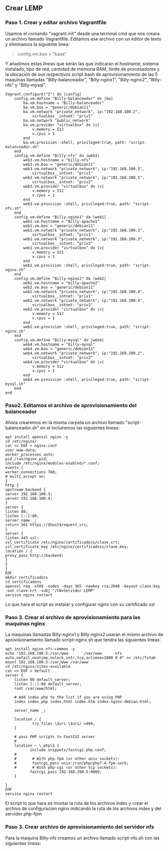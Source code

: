 ## Crear LEMP
### Paso 1. Crear y editar archivo Vagrantfile
Usamos el comando "vagrant init" desde una terminal cmd que nos creara un archivo llamado Vagrantfile.
Editamos ese archivo con un editor de texto y eliminamos la siguiente linea:
> config.vm.box = "base"

Y añadimos estas líneas que serán las que indicaran el hostname, sistema instalado, tipo de red, cantidad de memoria RAM, limite de procesadores y la ubicación de sus respectivos script bash de aprovisionamiento de las 5 maquinas llamadas "Billy-balanceador", "Billy-nginx1", "Billy-nginx2", "Billy-nfs" y "Billy-mysql".

	Vagrant.configure("2") do |config|
		config.vm.define "Billy-balanceador" do |ba|
			ba.vm.hostname = "Billy-balanceador"
			ba.vm.box = "generic/debian11"
			ba.vm.network "private_network", ip:"192.168.100.2",
				virtualbox__intnet: "priv1"
			ba.vm.network "public_network"
			ba.vm.provider "virtualbox" do |v|
				v.memory = 512
				v.cpus = 1
			end
			ba.vm.provision :shell, privileged:true, path: "script-balanceador.sh"
		end
		config.vm.define "Billy-nfs" do |web3|
			web3.vm.hostname = "billy-nfs"
			web3.vm.box = "generic/debian11"
			web3.vm.network "private_network", ip:"192.168.100.5",
				virtualbox__intnet: "priv1"
			web3.vm.network "private_network", ip:"192.168.200.5",
				virtualbox__intnet: "priv2"
			web3.vm.provider "virtualbox" do |v|
				v.memory = 512
				v.cpus = 1
			end
			web3.vm.provision :shell, privileged:true, path: "script-nfs.sh"
		end
		config.vm.define "Billy-nginx1" do |web1|
			web1.vm.hostname = "Billy-apache1"
			web1.vm.box = "generic/debian11"
			web1.vm.network "private_network", ip:"192.168.100.3",
				virtualbox__intnet: "priv1"
			web1.vm.network "private_network", ip:"192.168.200.3",
				virtualbox__intnet: "priv2"
			web1.vm.provider "virtualbox" do |v|
				v.memory = 521
				v.cpus = 1
			end
			web1.vm.provision :shell, privileged:true, path: "script-nginx.sh"
		end
		config.vm.define "Billy-nginx2" do |web2|
			web2.vm.hostname = "billy-apache2"
			web2.vm.box = "generic/debian11"
			web2.vm.network "private_network", ip:"192.168.100.4",
				virtualbox__intnet: "priv1"
			web2.vm.network "private_network", ip:"192.168.200.4",
				virtualbox__intnet: "priv2"
			web2.vm.provider "virtualbox" do |v|
				v.memory = 512
				v.cpus = 1
			end
			web2.vm.provision :shell, privileged:true, path: "script-nginx.sh"
		end
		config.vm.define "Billy-mysql" do |web4|
			web4.vm.hostname = "billy-mysql"
			web4.vm.box = "generic/debian11"
			web4.vm.network "private_network", ip:"192.168.200.2",
				virtualbox__intnet: "priv2"
			web4.vm.provider "virtualbox" do |v|
				v.memory = 512
				v.cpus = 1
			end
			web4.vm.provision :shell, privileged:true, path: "script-mysql.sh"
		end
	end


### Paso2. Editamos el archivo de aprovisionamiento del balanceador
Ahora crearemos en la misma carpeta un archivo llamado "script-balanceador.sh" en el incluiremos las siguientes lineas:

	apt install openssl nginx -y
	cd /etc/nginx/
	cat << EOF > nginx.conf
	user www-data;
	worker_processes auto;
	pid /run/nginx.pid;
	include /etc/nginx/modules-enabled/*.conf;
	events {
	worker_connections 768;
	# multi_accept on;
	}
	http {
	upstream backend {
	server 192.168.100.3;
	server 192.168.100.4;
	}
	server {
	listen 80;
	listen [::]:80;
	server_name _;
	return 301 https://$host$request_uri;
	}
	server {
	listen 443 ssl;
	ssl_certificate /etc/nginx/certificadoss/clave.crt;
	ssl_certificate_key /etc/nginx/certificadoss/clave.key;
	location / {
	proxy_pass http://backend;
	}
	}
	}
	EOF
	mkdir certificadoss
	cd certificadoss
	openssl req -x509 -nodes -days 365 -newkey rsa:2048 -keyout clave.key -out clave.crt -subj "/CN=Servidor LEMP"
	service nginx restart
	
Lo que hara el script es instalar y configurar nginx con su certificado ssl

### Paso 3. Crear el archivo de aprovisionamiento para las maquinas nginx
La maquinas llamadas Billy-nginx1 y Billy-nginx2 usaran el mismo archivo de aprovisionamiento llamado script-nginx.sh que tendra las siguientes lineas:

	apt install nginx nfs-common -y
	echo "192.168.100.5:/var/www       /var/www      nfs auto,nofail,noatime,nolock,intr,tcp,actimeo=1800 0 0" >> /etc/fstab
	mount 192.168.100.5:/var/www /var/www
	cd /etc/nginx/sites-available
	cat << EOF > default
	server {
        listen 80 default_server;
        listen [::]:80 default_server;
        root /var/www/html;

        # Add index.php to the list if you are using PHP
        index index.php index.html index.htm index.nginx-debian.html;

        server_name _;

        location / {
                try_files \$uri \$uri/ =404;
        }

        # pass PHP scripts to FastCGI server
        #
        location ~ \.php\$ {
               include snippets/fastcgi-php.conf;
        #
        #       # With php-fpm (or other unix sockets):
        #       fastcgi_pass unix:/run/php/php7.4-fpm.sock;
        #       # With php-cgi (or other tcp sockets):
               fastcgi_pass 192.168.200.5:9000;
        }

	}
	EOF
	service nginx restart

El script lo que hara es montar la ruta de los archivos index y crear el archivo de configuracion nginx indicando la ruta de los archivos index y del servidor php-fpm.

### Paso 3. Crear archivo de aprovisionamiento del servidor nfs
Para la maquina Billy-nfs creamos un archivo llamado script-nfs.sh con las siguientes lineas:
